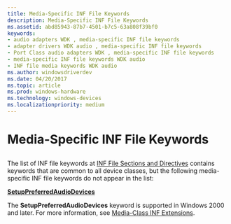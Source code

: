 ```yaml
---
title: Media-Specific INF File Keywords
description: Media-Specific INF File Keywords
ms.assetid: abd85943-87b7-4501-b7c5-63a808f39bf0
keywords:
- audio adapters WDK , media-specific INF file keywords
- adapter drivers WDK audio , media-specific INF file keywords
- Port Class audio adapters WDK , media-specific INF file keywords
- media-specific INF file keywords WDK audio
- INF file media keywords WDK audio
ms.author: windowsdriverdev
ms.date: 04/20/2017
ms.topic: article
ms.prod: windows-hardware
ms.technology: windows-devices
ms.localizationpriority: medium
---
```


# Media-Specific INF File Keywords


## <span id="media_specific_inf_file_keywords"></span><span id="MEDIA_SPECIFIC_INF_FILE_KEYWORDS"></span>


The list of INF file keywords at [INF File Sections and Directives](https://msdn.microsoft.com/library/windows/hardware/ff547433) contains keywords that are common to all device classes, but the following media-specific INF file keywords do not appear in the list:

[**SetupPreferredAudioDevices**](https://msdn.microsoft.com/library/windows/hardware/ff537899)

The **SetupPreferredAudioDevices** keyword is supported in Windows 2000 and later. For more information, see [Media-Class INF Extensions](https://msdn.microsoft.com/library/windows/hardware/ff537513).

 

 




